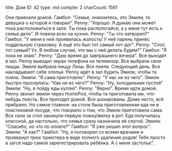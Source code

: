 title:          Дом
ID:             42
type:           md
compile:        2
charCount:      1561


Они приехали домой.
Гамбол: "Семья, знакомтесь, это Эмили, та девушка о которой я говорил".
Penny: "Хорошо. Я думаю она может пока расположиться в зале. Ты пока распологайся, а у меня тут есть к семье дело". И повела всех на кухню.
Penny: "Ты что натворил?"
Гамбол: "У меня к ней проявилась жалость! У неё парень принёс поддельную страховку. А ещё это был тот самый хот-дог".
Penny: "Стоп, тот самый? Ух. В любом случае, что мы с ней делать будем?"
Гамбол: "Я пока не знаю".
Penny: "Даю время до завтрашнего вечера".
Все выходят в зал. Penny выводит экран телефона на телевизор. Все выбрали свои пиццы. Эмили выбрала пиццу Лизы. Все поели.
Следующий день. Все накладывают себе хлопья. Penny идёт в зал будить Эмили, чтобы та поела.
Эмили: "Я сама приготовлю".
Penny: "У нас не из чего".
Эмили быстро проснулась: "Как не из чего?"
Penny: "Ну, холодильник пустой"
Эмили: "Ну, я пойду еды куплю".
Penny: "Верно".
Время идти домой. Penny звонит эмили через HomePod, чтобы та приготовила им, что-нибудь поесть.
Все приходят домой. Все шокированы. Дома чисто, всё прибрано. Но самое главное: на столе была приготовленная еда не в пластиковой посуде, что говорило о том, что Эмили приготовила сама.
Все сели за стол закинули первую ложку/вилку в рот. Еда получилась классной, да настолько, что семья сразу назначила её слугой.
Эмили: "Спасибо, но что по оплате?"
Гамбол: "Я уже решил этот вопрос".
Эмили: "А как?"
Гамбол: "Ну, я поговорил со всеми врачами и провернул трюк трикстера в виде полного удаления родов! Тебе просто в загсе надо самой зарегестрировать ребёнка. А с меня застолье".